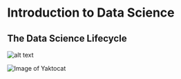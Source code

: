 # Introduction to Data Science



## The Data Science Lifecycle

![alt text](https://github.com/LeeMorinUCF/ECO5445F19/tree/master/demo_01_intro/DSlifecycle1.png?raw=true "The Data Science Lifecycle")

![Image of Yaktocat](https://octodex.github.com/images/yaktocat.png)
